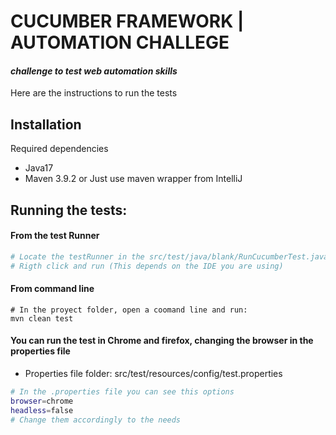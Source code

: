 # CUCUMBER FRAMEWORK | AUTOMATION CHALLEGE
#### _challenge to test web automation skills_

Here are the instructions to run the tests

## Installation

Required dependencies
- Java17
- Maven 3.9.2 or Just use maven wrapper from IntelliJ

## Running the tests:
#### From the test Runner

```sh
# Locate the testRunner in the src/test/java/blank/RunCucumberTest.java folder
# Rigth click and run (This depends on the IDE you are using)
```
#### From command line
```
# In the proyect folder, open a coomand line and run:
mvn clean test
```
#### You can run the test in Chrome and firefox, changing the browser in the properties file
- Properties file folder: src/test/resources/config/test.properties
```sh
# In the .properties file you can see this options
browser=chrome
headless=false
# Change them accordingly to the needs
```
